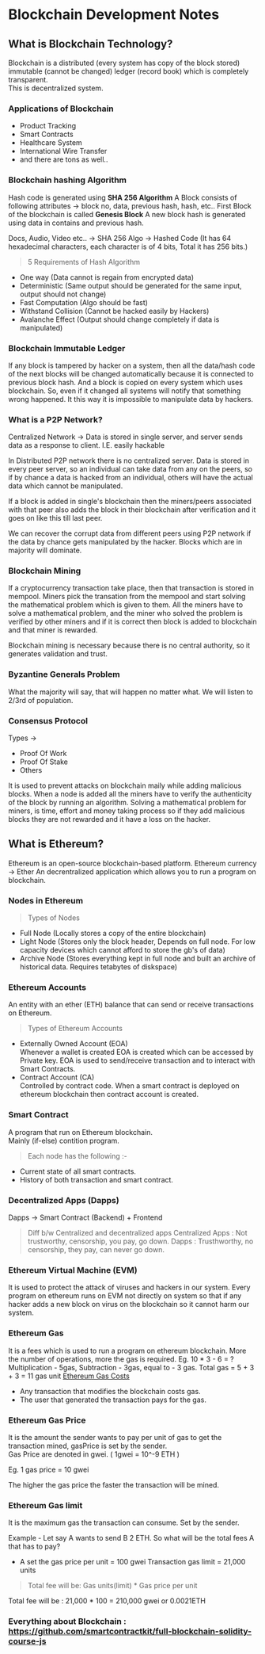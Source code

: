 # Blockchain Development Notes

## What is Blockchain Technology?
Blockchain is a distributed (every system has copy of the block stored) immutable (cannot be changed) ledger (record book) which is completely transparent.  
This is decentralized system.

### Applications of Blockchain
- Product Tracking
- Smart Contracts
- Healthcare System
- International Wire Transfer
- and there are tons as well..

### Blockchain hashing Algorithm
Hash code is generated using **SHA 256 Algorithm**
A Block consists of following attributes -> block no, data, previous hash, hash, etc..
First Block of the blockchain is called **Genesis Block**
A new block hash is generated using data in contains and previous hash.

Docs, Audio, Video etc.. -> SHA 256 Algo -> Hashed Code (It has 64 hexadecimal characters, each character is of 4 bits, Total it has 256 bits.)

> 5 Requirements of Hash Algorithm
- One way (Data cannot is regain from encrypted data)
- Deterministic (Same output should be generated for the same input, output should not change)
- Fast Computation (Algo should be fast)
- Withstand Collision (Cannot be hacked easily by Hackers)
- Avalanche Effect (Output should change completely if data is manipulated)

### Blockchain Immutable Ledger
If any block is tampered by hacker on a system,
then all the data/hash code of the next blocks will be changed automatically because it is connected to previous block hash.
And a block is copied on every system which uses blockchain.
So, even if it changed all systems will notify that something wrong happened.
It this way it is impossible to manipulate data by hackers.

### What is a P2P Network?
Centralized Network -> Data is stored in single server, and server sends data as a response to client. I.E. easily hackable

In Distributed P2P network there is no centralized server. Data is stored in every peer server, so an individual can take data from any on the peers, so if by chance a data is hacked from an individual, others will have the actual data which cannot be manipulated.

If a block is added in single's blockchain then the miners/peers associated with that peer also adds the block in their blockchain after verification and it goes on like this till last peer.

We can recover the corrupt data from different peers using P2P network if the data by chance gets manipulated by the hacker.
Blocks which are in majority will dominate.

### Blockchain Mining
If a cryptocurrency transaction take place, then that transaction is stored in mempool.
Miners pick the transation from the mempool and start solving the mathematical problem which is given to them.
All the miners have to solve a mathematical problem, and the miner who solved the problem is verified by other miners and if it is correct then block is added to blockchain and that miner is rewarded.

Blockchain mining is necessary because there is no central authority, so it generates validation and trust.

### Byzantine Generals Problem
What the majority will say, that will happen no matter what.
We will listen to 2/3rd of population.

### Consensus Protocol
Types ->
- Proof Of Work
- Proof Of Stake
- Others

It is used to prevent attacks on blockchain maily while adding malicious blocks.
When a node is added all the miners have to verify the authenticity of the block by running an algorithm.
Solving a mathematical problem for miners, is time, effort and money taking process so if they add malicious blocks they are not rewarded and it have a loss on the hacker.

## What is Ethereum?
Ethereum is an open-source blockchain-based platform.
Ethereum currency -> Ether
An decrentralized application which allows you to run a program on blockchain.

### Nodes in Ethereum
> Types of Nodes
- Full Node (Locally stores a copy of the entire blockchain)
- Light Node (Stores only the block header, Depends on full node. For low capacity devices which cannot afford to store the gb's of data)
- Archive Node (Stores everything kept in full node and built an archive of historical data. Requires tetabytes of diskspace)

### Ethereum Accounts
An entity with an ether (ETH) balance that can send or receive transactions on Ethereum.

> Types of Ethereum Accounts
- Externally Owned Account (EOA)  
Whenever a wallet is created EOA is created which can be accessed by Private key.
EOA is used to send/receive transaction and to interact with Smart Contracts.  
- Contract Account (CA)  
Controlled by contract code.
When a smart contract is deployed on ethereum blockchain then contract account is created.

### Smart Contract
A program that run on Ethereum blockchain.  
Mainly (if-else) contition program.  
> Each node has the following :-
- Current state of all smart contracts.
- History of both transaction and smart contract.

### Decentralized Apps (Dapps)
Dapps -> Smart Contract (Backend) + Frontend  
> Diff b/w Centralized and decentralized apps
Centralized Apps : Not trustworthy, censorship, you pay, go down.
Dapps : Trusthworthy, no censorship, they pay, can never go down.

### Ethereum Virtual Machine (EVM)
It is used to protect the attack of viruses and hackers in our system.
Every program on ethereum runs on EVM not directly on system so that if any hacker adds a new block on virus on the blockchain so it cannot harm our system.

### Ethereum Gas
It is a fees which is used to run a program on ethereum blockchain.
More the number of operations, more the gas is required.
Eg. 
10 * 3 - 6 = ?
Multiplication - 5gas, Subtraction - 3gas, equal to - 3 gas.
Total gas = 5 + 3 + 3 = 11 gas unit
[Ethereum Gas Costs](https://github.com/djrtwo/evm-opcode-gas-costs/blob/master/opcode-gas-costs_EIP-150_revision-1e18248_2017-04-12.csv)

- Any transaction that modifies the blockchain costs gas.
- The user that generated the transaction pays for the gas.

### Ethereum Gas Price
It is the amount the sender wants to pay per unit of gas to get the transaction mined, gasPrice is set by the sender.  
Gas Price are denoted in gwei. ( 1gwei = 10^-9 ETH )

Eg. 1 gas price = 10 gwei

The higher the gas price the faster the transaction will be mined.

### Ethereum Gas limit
It is the maximum gas the transaction can consume.
Set by the sender.

Example - 
Let say A wants to send B 2 ETH. So what will be the total fees A that has to pay?
- A set the gas price per unit = 100 gwei
Transaction gas limit = 21,000 units
> Total fee will be: Gas units(limit) * Gas price per unit

Total fee will be : 21,000 * 100 = 210,000 gwei or 0.0021ETH

### Everything about Blockchain : https://github.com/smartcontractkit/full-blockchain-solidity-course-js
